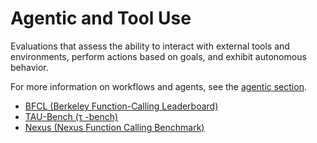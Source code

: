 # Agentic and Tool Use

Evaluations that assess the ability to interact with external tools and environments, perform actions based on goals, and exhibit autonomous behavior. 

For more information on workflows and agents, see the [agentic section](../../applications/agents/).

- [BFCL (Berkeley Function-Calling Leaderboard)](bfcl.md)
- [TAU-Bench (τ -bench)](taubench.md)
- [Nexus (Nexus Function Calling Benchmark)](nexus.md)
